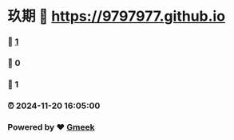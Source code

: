 # 玖期 :link: https://9797977.github.io 
### :page_facing_up: [1](https://9797977.github.io/tag.html) 
### :speech_balloon: 0 
### :hibiscus: 1 
### :alarm_clock: 2024-11-20 16:05:00 
### Powered by :heart: [Gmeek](https://github.com/Meekdai/Gmeek)
